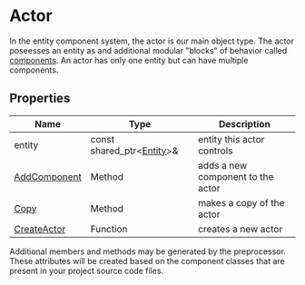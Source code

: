 # Actor

In the entity component system, the actor is our main object type. The actor poseesses an entity as and additional modular "blocks" of behavior called [components](Component.md). An actor has only one entity but can have multiple components.

## Properties

| Name | Type | Description |
|---|---|---|
| entity | const shared_ptr<[Entity](Entity.md)>& | entity this actor controls |
| [AddComponent](Actor_AddComponent.md) | Method | adds a new component to the actor |
| [Copy](Actor_Copy.md) | Method | makes a copy of the actor |
| [CreateActor](CreateActor.md) | Function | creates a new actor |

Additional members and methods may be generated by the preprocessor. These attributes will be created based on the component classes that are present in your project source code files.
